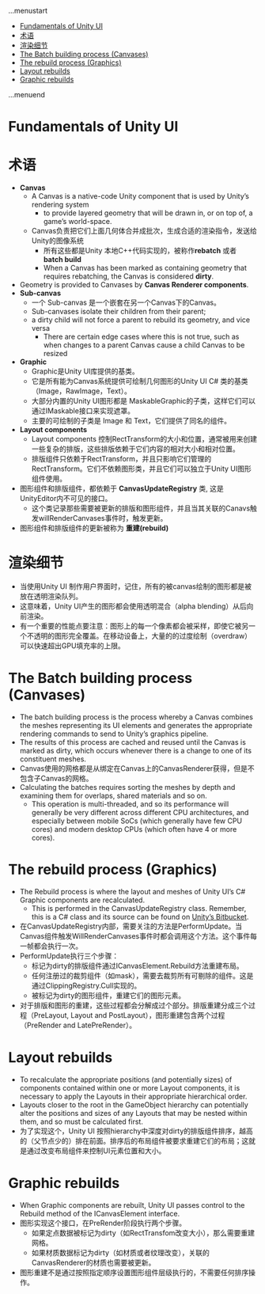 ...menustart

- [Fundamentals of Unity UI](#1dfc0817fb1b2cab37c5877272360d75)
- [术语](#6d5c26750224532b44582db82a984403)
- [渲染细节](#2a168379a54008088b779159b876072f)
- [The Batch building process (Canvases)](#919839be384cb16c603fcf7941d47a2b)
- [The rebuild process (Graphics)](#4b236b0defe0140ab7c6ca4d6eb9ce03)
- [Layout rebuilds](#48573fb33426281a66a7df414d308adf)
- [Graphic rebuilds](#3bb07e02843305c2da7e77bb4877f16b)

...menuend


<h2 id="1dfc0817fb1b2cab37c5877272360d75"></h2>


# Fundamentals of Unity UI

<h2 id="6d5c26750224532b44582db82a984403"></h2>


# 术语

 - **Canvas**
    - A Canvas is a native-code Unity component that is used by Unity’s rendering system
        - to provide layered geometry that will be drawn in, or on top of, a game’s world-space.
    - Canvas负责把它们上面几何体合并成批次，生成合适的渲染指令，发送给Unity的图像系统
        - 所有这些都是Unity 本地C++代码实现的，被称作**rebatch** 或者 **batch build** 
        - When a Canvas has been marked as containing geometry that requires rebatching, the Canvas is considered **dirty**.
 - Geometry is provided to Canvases by **Canvas Renderer components**.
 - **Sub-canvas** 
    - 一个 Sub-canvas 是一个嵌套在另一个Canvas下的Canvas。
    - Sub-canvases isolate their children from their parent; 
    - a dirty child will not force a parent to rebuild its geometry, and vice versa
        - There are certain edge cases where this is not true, such as when changes to a parent Canvas cause a child Canvas to be resized
 - **Graphic** 
    - Graphic是Unity UI库提供的基类。
    - 它是所有能为Canvas系统提供可绘制几何图形的Unity UI C# 类的基类（Image，RawImage，Text）。
    - 大部分内置的Unity UI图形都是 MaskableGraphic的子类，这样它们可以通过IMaskable接口来实现遮罩。
    - 主要的可绘制的子类是 Image 和 Text，它们提供了同名的组件。
 - **Layout components**
    - Layout components 控制RectTransform的大小和位置，通常被用来创建一些复杂的排版，这些排版依赖于它们内容的相对大小和相对位置。
    - 排版组件只依赖于RectTransform，并且只影响它们管理的RectTransform。它们不依赖图形类，并且它们可以独立于Unity UI图形组件使用。
 - 图形组件和排版组件，都依赖于 **CanvasUpdateRegistry** 类, 这是UnityEditor内不可见的接口。
    - 这个类记录那些需要被更新的排版和图形组件，并且当其关联的Canavs触发willRenderCanvases事件时，触发更新。
 - 图形组件和排版组件的更新被称为 **重建(rebuild)**


<h2 id="2a168379a54008088b779159b876072f"></h2>


# 渲染细节

 - 当使用Unity UI 制作用户界面时，记住，所有的被canvas绘制的图形都是被放在透明渲染队列。
 - 这意味着，Unity UI产生的图形都会使用透明混合（alpha blending）从后向前渲染。
 - 有一个重要的性能点要注意：图形上的每一个像素都会被采样，即使它被另一个不透明的图形完全覆盖。在移动设备上，大量的的过度绘制（overdraw）可以快速超出GPU填充率的上限。

<h2 id="919839be384cb16c603fcf7941d47a2b"></h2>


# The Batch building process (Canvases)

 - The batch building process is the process whereby a Canvas combines the meshes representing its UI elements and generates the appropriate rendering commands to send to Unity’s graphics pipeline. 
 - The results of this process are cached and reused until the Canvas is marked as dirty, which occurs whenever there is a change to one of its constituent meshes.
 - Canvas使用的网格都是从绑定在Canvas上的CanvasRenderer获得，但是不包含子Canvas的网格。
 - Calculating the batches requires sorting the meshes by depth and examining them for overlaps, shared materials and so on. 
    - This operation is multi-threaded, and so its performance will generally be very different across different CPU architectures, and especially between mobile SoCs (which generally have few CPU cores) and modern desktop CPUs (which often have 4 or more cores).

<h2 id="4b236b0defe0140ab7c6ca4d6eb9ce03"></h2>


# The rebuild process (Graphics)

 - The Rebuild process is where the layout and meshes of Unity UI’s C# Graphic components are recalculated. 
    - This is performed in the CanvasUpdateRegistry class. Remember, this is a C# class and its source can be found on [Unity’s Bitbucket](https://bitbucket.org/Unity-Technologies/ui/).
 - 在CanvasUpdateRegistry内部，需要关注的方法是PerformUpdate。当Canvas组件触发WillRenderCanvases事件时都会调用这个方法。这个事件每一帧都会执行一次。
 - PerformUpdate执行三个步骤：
    - 标记为dirty的排版组件通过ICanvasElement.Rebuild方法重建布局。
    - 任何注册过的裁剪组件（如mask），需要去裁剪所有可剔除的组件。这是通过ClippingRegistry.Cull实现的。
    - 被标记为dirty的图形组件，重建它们的图形元素。
 - 对于排版和图形的重建，这些过程都会分解成过个部分。排版重建分成三个过程（PreLayout, Layout and PostLayout），图形重建包含两个过程（PreRender and LatePreRender）。

<h2 id="48573fb33426281a66a7df414d308adf"></h2>


# Layout rebuilds

 - To recalculate the appropriate positions (and potentially sizes) of components contained within one or more Layout components, it is necessary to apply the Layouts in their appropriate hierarchical order. 
 - Layouts closer to the root in the GameObject hierarchy can potentially alter the positions and sizes of any Layouts that may be nested within them, and so must be calculated first.
 - 为了实现这个，Unity UI 按照hierarchy中深度对dirty的排版组件排序，越高的（父节点少的）排在前面。排序后的布局组件被要求重建它们的布局；这就是通过改变布局组件来控制UI元素位置和大小。

<h2 id="3bb07e02843305c2da7e77bb4877f16b"></h2>


# Graphic rebuilds

 - When Graphic components are rebuilt, Unity UI passes control to the Rebuild method of the ICanvasElement interface. 
 - 图形实现这个接口，在PreRender阶段执行两个步骤。
    - 如果定点数据被标记为dirty（如RectTransfom改变大小），那么需要重建网格。
    - 如果材质数据标记为dirty（如材质或者纹理改变），关联的CanvasRenderer的材质也需要被更新。
 - 图形重建不是通过按照指定顺序设置图形组件层级执行的，不需要任何排序操作。






